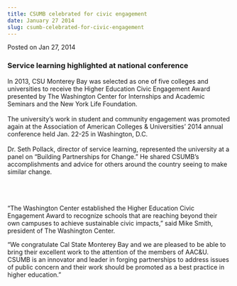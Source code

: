 ```yaml
---
title: CSUMB celebrated for civic engagement
date: January 27 2014
slug: csumb-celebrated-for-civic-engagement
---
```


  



<span class="date">Posted on Jan 27, 2014    </span>
<h3>Service learning highlighted at national conference</h3>
<p>In 2013, CSU Monterey Bay was selected as one of five colleges
and universities to receive the Higher Education Civic Engagement
Award presented by The Washington Center for Internships and
Academic Seminars and the New York Life Foundation.<br>
<br>
The university&#x2019;s work in student and community engagement was
promoted again at the Association of American Colleges &amp;
Universities&#x2019; 2014 annual conference held Jan. 22-25 in Washington,
D.C.<br>
<br>
Dr. Seth Pollack, director of service learning, represented the
university at a panel on &#x201C;Building Partnerships for Change.&#x201D; He
shared CSUMB&#x2019;s accomplishments and advice for others around the
country seeing to make similar change.</br></br></br></br></p>
<p>&#x201C;The Washington Center established the Higher Education Civic
Engagement Award to recognize schools that are reaching beyond
their own campuses to achieve sustainable civic impacts,&#x201D; said Mike
Smith, president of The Washington Center.</p>
<p>&#x201C;We congratulate Cal State Monterey Bay and we are pleased to be
able to bring their excellent work to the attention of the members
of AAC&amp;U. CSUMB is an innovator and leader in forging
partnerships to address issues of public concern and their work
should be promoted as a best practice in higher education.&#x201D;</p>





 
